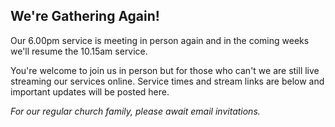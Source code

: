 ---
---
## We're Gathering Again!

Our 6.00pm service is meeting in person again and in the coming weeks we'll resume the 10.15am service.

You're welcome to join us in person but for those who can't we are still live streaming our services online. Service times and stream links are below and important updates will be posted here.

<!-- If you're new or looking to join us, just email [info@christchurchmayfair.org](mailto:info@christchurchmayfair.org) to reserve a space at any of our services. -->

_For our regular church family, please await email invitations._
